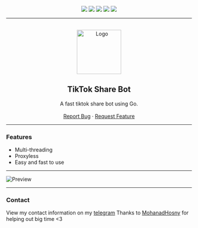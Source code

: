 <div id="top"></div>
<p align="center">
  <img src="https://img.shields.io/github/contributors/dropout1337/TikTok-Share-Bot.svg?style=for-the-badge"/>
  <img src="https://img.shields.io/github/forks/dropout1337/TikTok-Share-Bot.svg?style=for-the-badge"/>
  <img src="https://img.shields.io/github/stars/dropout1337/TikTok-Share-Bot.svg?style=for-the-badge"/>
  <img src="https://img.shields.io/github/issues/dropout1337/TikTok-Share-Bot.svg?style=for-the-badge"/>
  <img src="https://img.shields.io/github/license/dropout1337/TikTok-Share-Bot.svg?style=for-the-badge"/>
</p>
  
---------------------------------------
  
<br/>
<div align="center">
  <a href="https://github.com/dropout1337/TikTok-Share-Bot">
    <img src="https://lf16-tiktok-web.ttwstatic.com/obj/tiktok-web-common-sg/mtact/static/images/logo_144c91a.png" alt="Logo" width="120" height="120">
  </a>
  
  <h2 align="center">TikTok Share Bot</h3>

  <p align="center">
    A fast tiktok share bot using Go.
    <br />
    <br />
    <a href="https://github.com/dropout1337/TikTok-Share-Bot/issues">Report Bug</a>
    ·
    <a href="https://github.com/dropout1337/TikTok-Share-Bot/issues">Request Feature</a>
  </p>
</div>

---

### Features

-   Multi-threading
-   Proxyless
-   Easy and fast to use

---

![Preview](https://i.imgur.com/Tjb0Z6v.png)

---

### Contact

View my contact information on my [telegram](https://t.me/dropoutuwu/)
Thanks to [MohanadHosny](https://github.com/MohanadHosny) for helping out big time <3
